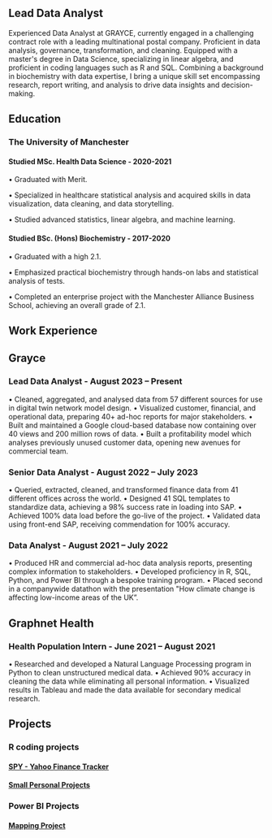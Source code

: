 ## Lead Data Analyst

Experienced Data Analyst at GRAYCE, currently engaged in a challenging contract role with a leading multinational postal company. Proficient in data analysis, governance, transformation, and cleaning. Equipped with a master's degree in Data Science, specializing in linear algebra, and proficient in coding languages such as R and SQL. Combining a background in biochemistry with data expertise, I bring a unique skill set encompassing research, report writing, and analysis to drive data insights and decision-making.

## Education
### The University of Manchester				

#### Studied MSc. Health Data Science					-		  			 2020-2021

•	Graduated with Merit.

•	Specialized in healthcare statistical analysis and acquired skills in data visualization, data cleaning, and data storytelling.

•	Studied advanced statistics, linear algebra, and machine learning.

#### Studied BSc. (Hons) Biochemistry -			   							2017-2020

•	Graduated with a high 2.1.

•	Emphasized practical biochemistry through hands-on labs and statistical analysis of tests.

•	Completed an enterprise project with the Manchester Alliance Business School, achieving an overall grade of 2.1.

## Work Experience

## Grayce
### Lead Data Analyst				-  			    		August 2023 – Present
•	Cleaned, aggregated, and analysed data from 57 different sources for use in digital twin network model design.
•	Visualized customer, financial, and operational data, preparing 40+ ad-hoc reports for major stakeholders.
•	Built and maintained a Google cloud-based database now containing over 40 views and 200 million rows of data.
•	Built a profitability model which analyses previously unused customer data, opening new avenues for commercial team.

### Senior Data Analyst 		  	-						August 2022 – July 2023
•	Queried, extracted, cleaned, and transformed finance data from 41 different offices across the world.
•	Designed 41 SQL templates to standardize data, achieving a 98% success rate in loading into SAP.
•	Achieved 100% data load before the go-live of the project.
•	Validated data using front-end SAP, receiving commendation for 100% accuracy.

### Data Analyst						  -    				August 2021 – July 2022
•	Produced HR and commercial ad-hoc data analysis reports, presenting complex information to stakeholders.
•	Developed proficiency in R, SQL, Python, and Power BI through a bespoke training program.
•	Placed second in a companywide datathon with the presentation "How climate change is affecting low-income areas of the UK”.

## Graphnet Health
### Health Population Intern 			-				June 2021 – August 2021
•	Researched and developed a Natural Language Processing program in Python to clean unstructured medical data.
•	Achieved 90% accuracy in cleaning the data while eliminating all personal information.
•	Visualized results in Tableau and made the data available for secondary medical research.

## Projects

### R coding projects

#### [SPY - Yahoo Finance Tracker](https://dylanpriceginno.github.io/SPYTracker/)

#### [Small Personal Projects](https://dylanpriceginno.github.io/Dylans-Rscripting-Projects)

### Power BI Projects

#### [Mapping Project](https://dylanpriceginno.github.io/MappingProject/)

